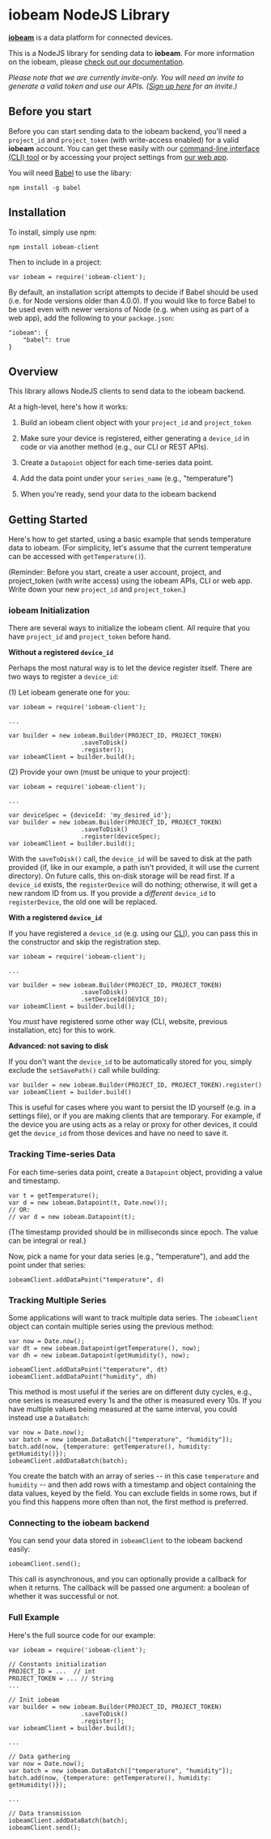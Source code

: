 # iobeam NodeJS Library

**[iobeam](https://iobeam.com)** is a data platform for connected devices.

This is a NodeJS library for sending data to **iobeam**.
For more information on the iobeam, please [check out our documentation](https://docs.iobeam.com).

*Please note that we are currently invite-only. You will need an invite
to generate a valid token and use our APIs.
([Sign up here](https://iobeam.com) for an invite.)*


## Before you start

Before you can start sending data to the iobeam backend, you'll need a
`project_id` and  `project_token` (with write-access enabled) for a valid
**iobeam** account. You can get these easily with our
[command-line interface (CLI) tool](https://github.com/iobeam/iobeam) or by
accessing your project settings from [our web app](https://app.iobeam.com).

You will need [Babel](https://www.npmjs.com/package/babel) to use the
libary:

    npm install -g babel


## Installation

To install, simply use npm:

    npm install iobeam-client

Then to include in a project:

    var iobeam = require('iobeam-client');

By default, an installation script attempts to decide if Babel should be used
(i.e. for Node versions older than 4.0.0). If you would like to force Babel
to be used even with newer versions of Node (e.g. when using as part of a 
web app), add the following to your `package.json`:

    "iobeam": {
        "babel": true
    }

## Overview

This library allows NodeJS clients to send data to the
iobeam backend.

At a high-level, here's how it works:

1. Build an iobeam client object with your `project_id` and
`project_token`

1. Make sure your device is registered, either generating a `device_id` in
code or via another method (e.g., our CLI or REST APIs).

1. Create a `Datapoint` object for each time-series data point.

1. Add the data point under your `series_name` (e.g., "temperature")

1. When you're ready, send your data to the iobeam backend

## Getting Started

Here's how to get started, using a basic example that sends temperature
data to iobeam. (For simplicity, let's assume that the current temperature
can be accessed with `getTemperature()`).

(Reminder: Before you start, create a user account, project, and
project_token (with write access) using the iobeam APIs, CLI or web app.
Write down your new `project_id` and `project_token`.)

### iobeam Initialization

There are several ways to initialize the iobeam client. All require
that you have `project_id` and `project_token` before hand.

**Without a registered `device_id`**

Perhaps the most natural way is to let the device register itself.
There are two ways to register a `device_id`:

(1) Let iobeam generate one for you:

    var iobeam = require('iobeam-client');

    ...

    var builder = new iobeam.Builder(PROJECT_ID, PROJECT_TOKEN)
                        .saveToDisk()
                        .register();
    var iobeamClient = builder.build();

(2) Provide your own (must be unique to your project):

    var iobeam = require('iobeam-client');

    ...

    var deviceSpec = {deviceId: 'my_desired_id'};
    var builder = new iobeam.Builder(PROJECT_ID, PROJECT_TOKEN)
                        .saveToDisk()
                        .register(deviceSpec);
    var iobeamClient = builder.build();

With the `saveToDisk()` call, the `device_id` will be saved to disk at the
path provided (if, like in our example, a path isn't provided, it will use
the current directory).
On future calls, this on-disk storage will be read first.
If a `device_id` exists, the `registerDevice` will do nothing; otherwise,
it will get a new random ID from us. If you provide a _different_ `device_id` to `registerDevice`, the old one will be replaced.

**With a registered `device_id`**

If you have registered a `device_id` (e.g. using our
[CLI](https://github.com/iobeam/iobeam)), you can pass this in the
constructor and skip the registration step.

    var iobeam = require('iobeam-client');

    ...

    var builder = new iobeam.Builder(PROJECT_ID, PROJECT_TOKEN)
                        .saveToDisk()
                        .setDeviceId(DEVICE_ID);
    var iobeamClient = builder.build();

You *must* have registered some other way (CLI, website, previous
installation, etc) for this to work.

**Advanced: not saving to disk**

If you don't want the `device_id` to be automatically stored for you, simply
exclude the `setSavePath()` call while building:

    var builder = new iobeam.Builder(PROJECT_ID, PROJECT_TOKEN).register()
    var iobeamClient = builder.build()

This is useful for cases where you want to persist the ID yourself (e.g.
in a settings file), or if you are making clients that are
temporary. For example, if the device you are using acts as a relay or
proxy for other devices, it could get the `device_id` from those devices
and have no need to save it.

### Tracking Time-series Data

For each time-series data point, create a `Datapoint` object, providing
a value and timestamp.

    var t = getTemperature();
    var d = new iobeam.Datapoint(t, Date.now());
    // OR:
    // var d = new iobeam.Datapoint(t);

(The timestamp provided should be in milliseconds since epoch. The value
can be integral or real.)

Now, pick a name for your data series (e.g., "temperature"), and add the
point under that series:

    iobeamClient.addDataPoint("temperature", d)

### Tracking Multiple Series

Some applications will want to track multiple data series. The `iobeamClient`
object can contain multiple series using the previous method:

    var now = Date.now();
    var dt = new iobeam.Datapoint(getTemperature(), now);
    var dh = new iobeam.Datapoint(getHumidity(), now);

    iobeamClient.addDataPoint("temperature", dt)
    iobeamClient.addDataPoint("humidity", dh)

This method is most useful if the series are on different duty cycles, e.g.,
one series is measured every 1s and the other is measured every 10s. If you
have multiple values being measured at the same interval, you could instead
use a `DataBatch`:

    var now = Date.now();
    var batch = new iobeam.DataBatch(["temperature", "humidity"]);
    batch.add(now, {temperature: getTemperature(), humidity: getHumidity()});
    iobeamClient.addDataBatch(batch);

You create the batch with an array of series -- in this case `temperature` and
`humidity` -- and then add rows with a timestamp and object containing the
data values, keyed by the field. You can exclude fields in some rows, but
if you find this happens more often than not, the first method is preferred.

### Connecting to the iobeam backend

You can send your data stored in `iobeamClient` to the iobeam backend
easily:

    iobeamClient.send();

This call is asynchronous, and you can optionally provide a callback for
when it returns. The callback will be passed one argument: a boolean of
whether it was successful or not.

### Full Example

Here's the full source code for our example:

    var iobeam = require('iobeam-client');

    // Constants initialization
    PROJECT_ID = ...  // int
    PROJECT_TOKEN = ... // String
    ...

    // Init iobeam
    var builder = new iobeam.Builder(PROJECT_ID, PROJECT_TOKEN)
                        .saveToDisk()
                        .register();
    var iobeamClient = builder.build();

    ...

    // Data gathering
    var now = Date.now();
    var batch = new iobeam.DataBatch(["temperature", "humidity"]);
    batch.add(now, {temperature: getTemperature(), humidity: getHumidity()});

    ...

    // Data transmission
    iobeamClient.addDataBatch(batch);
    iobeamClient.send();
